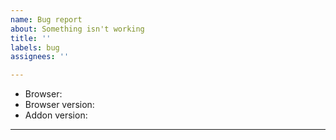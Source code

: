 ```yaml
---
name: Bug report
about: Something isn't working
title: ''
labels: bug
assignees: ''

---
```


- Browser: 
- Browser version: 
- Addon version: 

---
